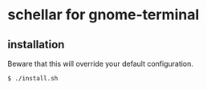 # schellar for gnome-terminal

## installation

Beware that this will override your default configuration.

```sh
$ ./install.sh
```
